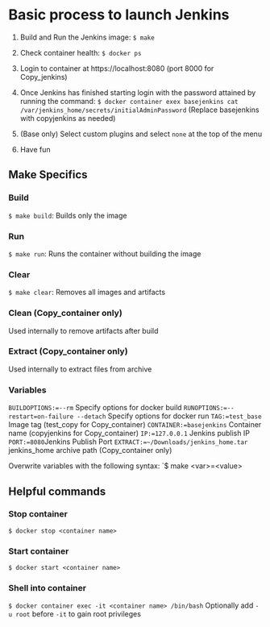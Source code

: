 
# Basic process to launch Jenkins

1. Build and Run the Jenkins image:
`$ make`

2. Check container health:
`$ docker ps`

3. Login to container at https://localhost:8080 (port 8000 for Copy_jenkins)

4. Once Jenkins has finished starting login with the password attained by running the command:
`$ docker container exex basejenkins cat /var/jenkins_home/secrets/initialAdminPassword` (Replace basejenkins with copyjenkins as needed)

5. (Base only) Select custom plugins and select `none` at the top of the menu

6. Have fun

## Make Specifics

### Build
`$ make build`: Builds only the image

### Run 
`$ make run`: Runs the container without building the image

### Clear
`$ make clear`: Removes all images and artifacts

### Clean (Copy_container only)
Used internally to remove artifacts after build

### Extract (Copy_container only)
Used internally to extract files from archive

### Variables
`BUILDOPTIONS:=--rm` Specify options for docker build
`RUNOPTIONS:=--restart=on-failure --detach` Specify options for docker run
`TAG:=test_base` Image tag (test_copy for Copy_container)
`CONTAINER:=basejenkins` Container name (copyjenkins for Copy_container)
`IP:=127.0.0.1` Jenkins publish IP
`PORT:=8080`Jenkins Publish Port
`EXTRACT:=~/Downloads/jenkins_home.tar` jenkins_home archive path (Copy_container only)

Overwrite variables with the following syntax: `$ make \<var>=\<value>

## Helpful commands

### Stop container
`$ docker stop <container name>`

### Start container
`$ docker start <container name>`

### Shell into container
`$ docker container exec -it <container name> /bin/bash`
Optionally add `-u root` before `-it` to gain root privileges
